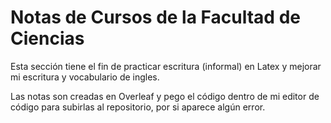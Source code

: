 # Notas de Cursos de la Facultad de Ciencias
Esta sección tiene el fin de practicar escritura (informal) en Latex y mejorar mi escritura y vocabulario de ingles.

Las notas son creadas en Overleaf y pego el código dentro de mi editor de código para subirlas al repositorio, por si aparece algún error.